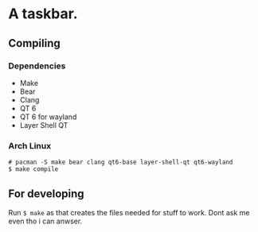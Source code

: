 # A taskbar.
## Compiling
### Dependencies
- Make
- Bear
- Clang
- QT 6
- QT 6 for wayland
- Layer Shell QT

### Arch Linux

	# pacman -S make bear clang qt6-base layer-shell-qt qt6-wayland
	$ make compile

## For developing

Run `$ make` as that creates the files needed for stuff to work. Dont ask me even tho i can anwser.
